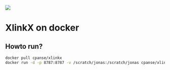 

[![](https://images.microbadger.com/badges/image/cpanse/xlinkx.svg)](http://microbadger.com/images/cpanse/xlinkx "Get your own image  badge on microbadger.com")
# XlinkX on docker

## Howto run?
```bash
docker pull cpanse/xlinkx
docker run -d -p 8787:8787 -v /scratch/jonas:/scratch/jonas cpanse/xlinkx
```
